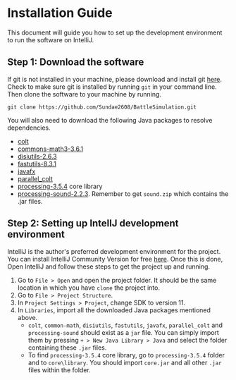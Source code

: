 # Installation Guide

This document will guide you how to set up the development environment to run the software on IntelliJ.

## Step 1: Download the software

If git is not installed in your machine, please download and install git [here](https://git-scm.com/downloads). Check to
make sure git is installed by running `git` in your command line. Then clone the software to your machine by running.

```aidl
git clone https://github.com/Sundae2608/BattleSimulation.git
```

You will also need to download the following Java packages to resolve dependencies.

* [colt](https://dst.lbl.gov/ACSSoftware/colt/)
* [commons-math3-3.6.1](https://mvnrepository.com/artifact/org.apache.commons/commons-math3/3.6.1)
* [disiutils-2.6.3](http://search.maven.org/#search%7Cga%7C1%7Cg%3A%22it.unimi.dsi%22)
* [fastutils-8.3.1](http://search.maven.org/#search%7Cga%7C1%7Cg%3A%22it.unimi.dsi%22)
* [javafx](https://openjfx.io/)
* [parallel_colt](https://sites.google.com/site/piotrwendykier/software/parallelcolt)
* [processing-3.5.4](https://processing.org/) core library
* [processing-sound-2.2.3](https://github.com/processing/processing-sound/releases/tag/v2.2.3). Remember to get 
`sound.zip` which contains the .jar files.

## Step 2: Setting up IntellJ development environment

IntelliJ is the author's preferred development environment for the project. You can install IntelliJ Community Version
for free [here](https://www.jetbrains.com/idea/download/#section=windows). Once this is done, Open IntelliJ and follow 
these steps to get the project up and running.

1. Go to `File > Open` and open the project folder. It should be the same location in which you have `clone` the project 
into.
2. Go to `File > Project Structure`. 
3. In `Project Settings > Project`, change SDK to version 11.
4. In `Libraries`, import all the downloaded Java packages mentioned above.
   * `colt`, `common-math`, `disiutils`, `fastutils`, `javafx`, `parallel_colt` and `processing-sound` should exist as a `jar` file. 
   You can simply import them by pressing `+ > New Java Library > Java` and select the folder containing these `.jar`
   files.
   *  To find `processing-3.5.4` core library, go to `processing-3.5.4` folder and to `core\library`. You should import
   `core.jar` and all other `.jar` files within the folder.